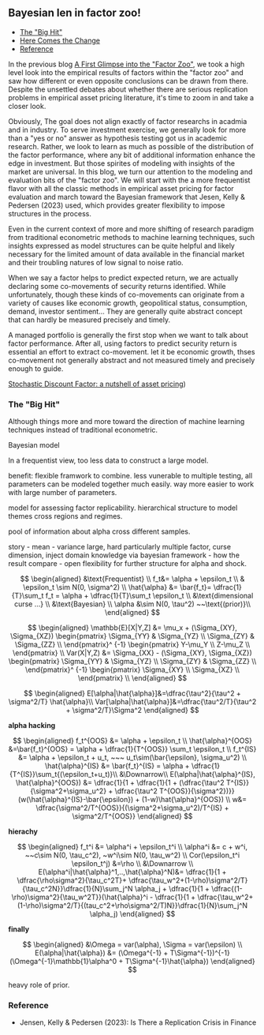 ## Bayesian len in factor zoo!

- [The "Big Hit"](#introduction)
- [Here Comes the Change](#change)
- [Reference](#ref)




In the previous blog [A First Glimpse into the "Factor Zoo"](https://skybluerw.github.io/2024/12/07/factor-zoo.html), we took a high level look into the empirical results of factors within the "factor zoo" and saw how different or even opposite conclusions can be drawn from there. Despite the unsettled debates about whether there are serious replication problems in empirical asset pricing literature, it's time to zoom in and take a closer look. 

Obviously, The goal does not align exactly of factor researchs in acadmia and in industry. To serve investment exercise, we generally look for more than a "yes or no" answer as hypothesis testing got us in academic research. Rather, we look to learn as much as possible of the distribution of the factor performance, where any bit of additional information enhance the edge in investment. But those spirites of modeling with insights of the market are universal. In this blog, we turn our attention to the modeling and evaluation bits of the "factor zoo". We will start with the a more frequentist flavor with all the classic methods in empirical asset pricing for factor evaluation and march toward the Bayesian framework that Jesen, Kelly & Pedersen (2023) used, which provides greater flexibility to impose structures in the process.

Even in the current context of more and more shifting of research paradigm from traditional econometric methods to machine learning techniques, such insights expressed as model structures can be quite helpful and likely necessary for the limited amount of data available in the financial market and their troubling natures of low signal to noise ratio.

When we say a factor helps to predict expected return, we are actually declaring some co-movements of security returns identified. While unfortunately, though these kinds of co-movements can originate from a variety of causes like economic growth, geopolitical status, consumption, demand, investor sentiment... They are generally quite abstract concept that can hardly be measured precisely and timely. 

A managed portfolio is generally the first stop when we want to talk about factor performance. After all, using factors to predict security return is essential an effort to extract co-movement. let it be economic growth, thses co-movement not generally abstract and not measured timely and precisely enough to guide.


[Stochastic Discount Factor: a nutshell of asset pricing](https://skybluerw.github.io/2023/03/17/sdf-nutshell.html))




### The "Big Hit" <a name="introduction"></a>


Although things more and more toward the direction of machine learning techniques instead of traditional econometric.

Bayesian model

In a frequentist view, too less data to construct a large model. 

benefit: flexible framwork to combine.  less vunerable to multiple testing, all parameters can be modeled together much easily. way more easier to work with large number of parameters. 

model for assessing factor replicability. hierarchical structure to model themes cross regions and regimes.


pool of information about alpha cross different samples. 


story - mean - variance large, hard particularly multiple factor, curse dimension, inject domain knowledge via bayesian framework - how the result compare - open flexibility for further structure for alpha and shock. 

$$
\begin{aligned} 
&\text{Frequentist} \\
f_t&= \alpha + \epsilon_t \\
& \epsilon_t \sim N(0, \sigma^2) \\
\hat{\alpha} &= \bar{f_t}= \dfrac{1}{T}\sum_t f_t = \alpha + \dfrac{1}{T}\sum_t \epsilon_t \\
&\text{dimensional curse ...} \\
&\text{Bayesian} \\
\alpha &\sim N(0, \tau^2) ~~\text{(prior)}\\
\end{aligned}
$$

$$
\begin{aligned}
\mathbb{E}[X|Y,Z] &= \mu_x + (\Sigma_{XY}, \Sigma_{XZ}) 
\begin{pmatrix} 
\Sigma_{YY} & \Sigma_{YZ}  \\
\Sigma_{ZY} & \Sigma_{ZZ}  \\
\end{pmatrix}^ {-1} 
\begin{pmatrix}
Y-\mu_Y \\
Z-\mu_Z \\
\end{pmatrix} \\
Var(X|Y,Z) &= \Sigma_{XX} -  (\Sigma_{XY}, \Sigma_{XZ}) 
\begin{pmatrix} 
\Sigma_{YY} & \Sigma_{YZ}  \\
\Sigma_{ZY} & \Sigma_{ZZ}  \\
\end{pmatrix}^ {-1} 
\begin{pmatrix}
\Sigma_{XY} \\
\Sigma_{XZ} \\
\end{pmatrix} \\
\end{aligned} 
$$

$$
\begin{aligned}
E[\alpha|\hat{\alpha}]&=\dfrac{\tau^2}{\tau^2 + \sigma^2/T} \hat{\alpha}\\
Var[\alpha|\hat{\alpha}]&=\dfrac{\tau^2/T}{\tau^2 + \sigma^2/T}\Sigma^2
\end{aligned}
$$


**alpha hacking**

$$
\begin{aligned}
f_t^{OOS} &= \alpha + \epsilon_t \\
\hat{\alpha}^{OOS} &=\bar{f_t}^{OOS} = \alpha + \dfrac{1}{T^{OOS}} \sum_t \epsilon_t \\
f_t^{IS} &= \alpha + \epsilon_t + u_t, ~~~ u_t\sim(\bar{\epsilon}, \sigma_u^2) \\
\hat{\alpha}^{IS} &= \bar{f_t}^{IS} = \alpha + \dfrac{1}{T^{IS}}\sum_t{(\epsilon_t+u_t)}\\
&\Downarrow\\
E(\alpha|\hat{\alpha}^{IS}, \hat{\alpha}^{OOS}) &= \dfrac{1}{1 + \dfrac{1}{1 + (\dfrac{\tau^2 T^{IS}}{\sigma^2+\sigma_u^2} + \dfrac{\tau^2 T^{OOS}}{\sigma^2})}} (w(\hat{\alpha}^{IS}-\bar{\epsilon}) + (1-w)\hat{\alpha}^{OOS}) \\
w&= \dfrac{\sigma^2/T^{OOS}}{(\sigma^2+\sigma_u^2)/T^{IS} + \sigma^2/T^{OOS}}
\end{aligned}
$$

**hierachy**

$$
\begin{aligned}
f_t^i &= \alpha^i + \epsilon_t^i \\
\alpha^i &= c + w^i, ~~c\sim N(0, \tau_c^2), ~w^i\sim N(0, \tau_w^2) \\
Cor(\epsilon_t^i \epsilon_t^j) &=\rho \\
&\Downarrow \\
E(\alpha^i|\hat{\alpha}^1,..,\hat{\alpha}^N)&= \dfrac{1}{1 + \dfrac{\rho\sigma^2}{\tau_c^2T}+ \dfrac{\tau_w^2+(1-\rho)\sigma^2/T}{\tau_c^2N}}\dfrac{1}{N}\sum_j^N \alpha_j + \dfrac{1}{1 + \dfrac{(1-\rho)\sigma^2}{\tau_w^2T}}(\hat{\alpha}^i - \dfrac{1}{1 + \dfrac{\tau_w^2+(1-\rho)\sigma^2/T}{(tau_c^2+\rho\sigma^2/T)N}}\dfrac{1}{N}\sum_j^N \alpha_j)
\end{aligned}
$$



**finally**

$$
\begin{aligned}
&\Omega = var(\alpha), \Sigma = var(\epsilon) \\
E(\alpha|\hat{\alpha}) &= (\Omega^{-1} + T\Sigma^{-1})^{-1}(\Omega^{-1}\mathbb{1}\alpha^0 + T\Sigma^{-1}\hat{\alpha})
\end{aligned}
$$


heavy role of prior.
### Reference <a name="ref"></a>
- Jensen, Kelly & Pedersen (2023): Is There a Replication Crisis in Finance
